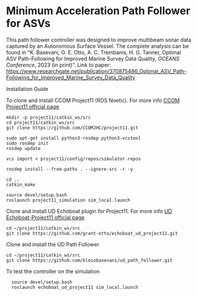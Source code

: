 # Minimum Acceleration Path Follower for ASVs

This path follower controller was designed to improve multibeam sonar data captured by an Autonomous Surface Vessel. The complete analysis can be found in "K. Baxevani, G. E. Otto, A. C. Trembanis, H. G. Tanner, Optimal ASV Path-Following for Improved Marine Survey Data Quality, *OCEANS Conference*, 2023 (in print)".
Link to paper: https://www.researchgate.net/publication/370875486_Optimal_ASV_Path-Following_for_Improved_Marine_Survey_Data_Quality

Installation Guide

To clone and install CCOM Project11 (ROS Noetic). For more info [CCOM Project11 official page](https://github.com/CCOMJHC/project11)
  
  ```
  mkdir -p project11/catkin_ws/src
  cd project11/catkin_ws/src
  git clone https://github.com/CCOMJHC/project11.git

  sudo apt-get install python3-rosdep python3-vcstool
  sudo rosdep init
  rosdep update

  vcs import < project11/config/repos/simulator.repos

  rosdep install --from-paths . --ignore-src -r -y

  cd ..
  catkin_make

  source devel/setup.bash
  roslaunch project11_simulation sim_local.launch
```
Clone and install UD Echoboat plugin for Project11. For more info [UD Echoboat-Project11 official page](https://github.com/grant-otto/echoboat_ud_project11)

```
cd ~/project11/catkin_ws/src
git clone https://github.com/grant-otto/echoboat_ud_project11.git
```
Clone and install the UD Path Follower

```
cd ~/project11/catkin_ws/src
git clone https://github.com/kleiobaxevani/ud_path_follower.git
```

To test the controller on the simulation 
```
  source devel/setup.bash
  roslaunch echoboat_ud_project11 sim_local.launch
```



